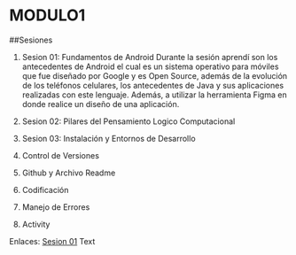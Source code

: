 # MODULO1
##Sesiones
1. Sesion 01: Fundamentos de Android
    Durante la sesión aprendí son los antecedentes de Android el cual es un sistema operativo para móviles que fue diseñado por Google y es Open Source, además de la evolución de los teléfonos celulares, los antecedentes de Java y sus aplicaciones realizadas con este lenguaje.
   Además, a utilizar la herramienta Figma en donde realice un diseño de una aplicación.  

3. Sesion 02: Pilares del Pensamiento Logico Computacional
4. Sesion 03: Instalación y Entornos de Desarrollo
5. Control de Versiones
6. Github y Archivo Readme
7. Codificación
8. Manejo de Errores
9. Activity

Enlaces:
[Sesion 01](app)&nbsp;Text
